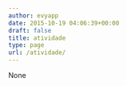 ```yaml
---
author: evyapp
date: 2015-10-19 04:06:39+00:00
draft: false
title: atividade
type: page
url: /atividade/
---
```


None
